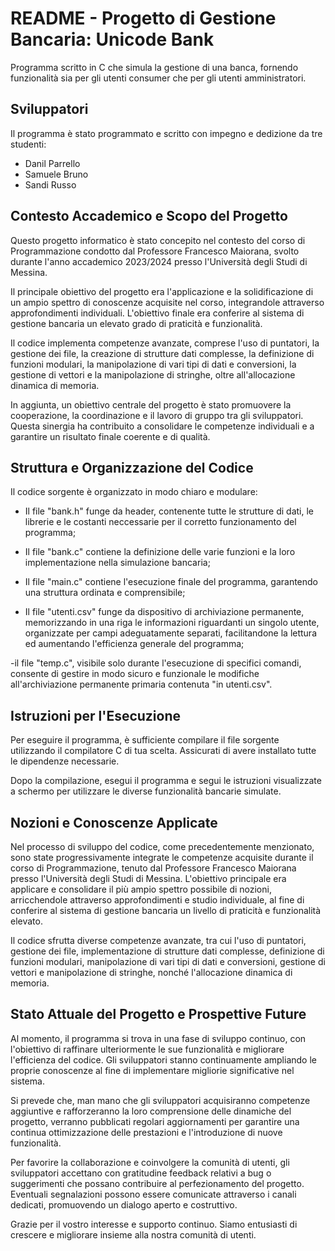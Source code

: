 # README - Progetto di Gestione Bancaria: Unicode Bank

Programma scritto in C che simula la gestione di una banca, fornendo funzionalità sia per gli utenti consumer che per gli utenti amministratori.

## Sviluppatori

Il programma è stato programmato e scritto con impegno e dedizione da tre studenti:

- Danil Parrello
- Samuele Bruno
- Sandi Russo

## Contesto Accademico e Scopo del Progetto

Questo progetto informatico è stato concepito nel contesto del corso di Programmazione condotto dal Professore Francesco Maiorana, svolto durante l'anno accademico 2023/2024 presso l'Università degli Studi di Messina.

Il principale obiettivo del progetto era l'applicazione e la solidificazione di un ampio spettro di conoscenze acquisite nel corso, integrandole attraverso approfondimenti individuali. L'obiettivo finale era conferire al sistema di gestione bancaria un elevato grado di praticità e funzionalità.

Il codice implementa competenze avanzate, comprese l'uso di puntatori, la gestione dei file, la creazione di strutture dati complesse, la definizione di funzioni modulari, la manipolazione di vari tipi di dati e conversioni, la gestione di vettori e la manipolazione di stringhe, oltre all'allocazione dinamica di memoria.

In aggiunta, un obiettivo centrale del progetto è stato promuovere la cooperazione, la coordinazione e il lavoro di gruppo tra gli sviluppatori. Questa sinergia ha contribuito a consolidare le competenze individuali e a garantire un risultato finale coerente e di qualità.

## Struttura e Organizzazione del Codice

Il codice sorgente è organizzato in modo chiaro e modulare:
 
- Il file "bank.h" funge da header, contenente tutte le strutture di dati, le librerie e le costanti neccessarie per il corretto funzionamento del programma;

- Il file "bank.c" contiene la definizione delle varie funzioni e la loro implementazione nella simulazione bancaria;

- Il file "main.c" contiene l'esecuzione finale del programma, garantendo una struttura ordinata e comprensibile;

- Il file "utenti.csv" funge da dispositivo di archiviazione permanente, memorizzando in una riga le informazioni riguardanti un singolo utente, organizzate per campi adeguatamente separati, facilitandone la lettura ed aumentando l'efficienza generale del programma;

-il file "temp.c", visibile solo durante l'esecuzione di specifici comandi, consente di gestire in modo sicuro e funzionale le modifiche all'archiviazione permanente primaria contenuta "in utenti.csv".

## Istruzioni per l'Esecuzione

Per eseguire il programma, è sufficiente compilare il file sorgente utilizzando il compilatore C di tua scelta. Assicurati di avere installato tutte le dipendenze necessarie.

Dopo la compilazione, esegui il programma e segui le istruzioni visualizzate a schermo per utilizzare le diverse funzionalità bancarie simulate.

## Nozioni e Conoscenze Applicate

Nel processo di sviluppo del codice, come precedentemente menzionato, sono state progressivamente integrate le competenze acquisite durante il corso di Programmazione, tenuto dal Professore Francesco Maiorana presso l'Università degli Studi di Messina. L'obiettivo principale era applicare e consolidare il più ampio spettro possibile di nozioni, arricchendole attraverso approfondimenti e studio individuale, al fine di conferire al sistema di gestione bancaria un livello di praticità e funzionalità elevato.

Il codice sfrutta diverse competenze avanzate, tra cui l'uso di puntatori, gestione dei file, implementazione di strutture dati complesse, definizione di funzioni modulari, manipolazione di vari tipi di dati e conversioni, gestione di vettori e manipolazione di stringhe, nonché l'allocazione dinamica di memoria.

## Stato Attuale del Progetto e Prospettive Future

Al momento, il programma si trova in una fase di sviluppo continuo, con l'obiettivo di raffinare ulteriormente le sue funzionalità e migliorare l'efficienza del codice. Gli sviluppatori stanno continuamente ampliando le proprie conoscenze al fine di implementare migliorie significative nel sistema.

Si prevede che, man mano che gli sviluppatori acquisiranno competenze aggiuntive e rafforzeranno la loro comprensione delle dinamiche del progetto, verranno pubblicati regolari aggiornamenti per garantire una continua ottimizzazione delle prestazioni e l'introduzione di nuove funzionalità.

Per favorire la collaborazione e coinvolgere la comunità di utenti, gli sviluppatori accettano con gratitudine feedback relativi a bug o suggerimenti che possano contribuire al perfezionamento del progetto. Eventuali segnalazioni possono essere comunicate attraverso i canali dedicati, promuovendo un dialogo aperto e costruttivo.

Grazie per il vostro interesse e supporto continuo. Siamo entusiasti di crescere e migliorare insieme alla nostra comunità di utenti.
